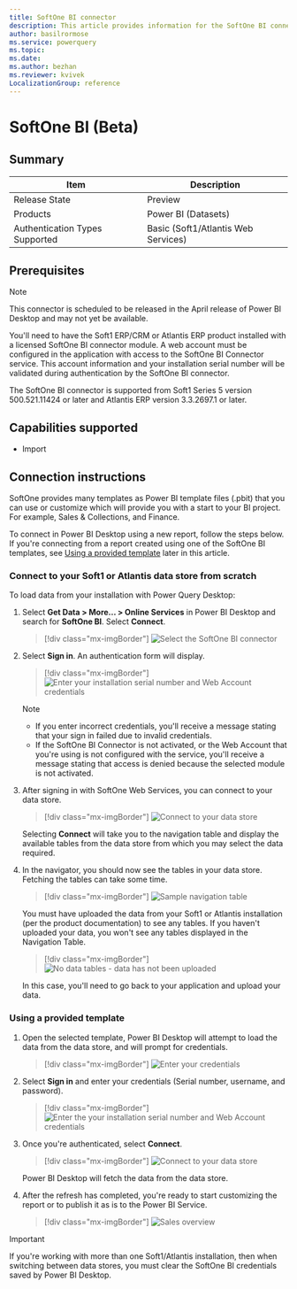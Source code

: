 ```yaml
---
title: SoftOne BI connector
description: This article provides information for the SoftOne BI connector and a tutorial for usage.
author: basilrormose
ms.service: powerquery
ms.topic: 
ms.date: 
ms.author: bezhan
ms.reviewer: kvivek
LocalizationGroup: reference
---
```


# SoftOne BI (Beta)

## Summary

| Item | Description |
| ---- | ----------- |
| Release State | Preview |
| Products | Power BI (Datasets) |
| Authentication Types Supported | Basic (Soft1/Atlantis Web Services) |

## Prerequisites

>[!Note]
> This connector is scheduled to be released in the April release of Power BI Desktop and may not yet be available.

You'll need to have the Soft1 ERP/CRM or Atlantis ERP product installed with a licensed SoftOne BI connector module. A web account must be configured in the application with access to the SoftOne BI Connector service. This account information and your installation serial number will be validated during authentication by the SoftOne BI connector.

The SoftOne BI connector is supported from Soft1 Series 5 version 500.521.11424 or later and Atlantis ERP version 3.3.2697.1 or later.

## Capabilities supported

* Import

## Connection instructions 

SoftOne provides many templates as Power BI template files (.pbit) that you can use or customize which will provide you with a start to your BI project. For example, Sales & Collections, and Finance.

To connect in Power BI Desktop using a new report, follow the steps below. If you're connecting from a report created using one of the SoftOne BI templates, see [Using a provided template](#using-a-provided-template) later in this article.

### Connect to your Soft1 or Atlantis data store from scratch

To load data from your installation with Power Query Desktop:

1. Select **Get Data > More... > Online Services** in Power BI Desktop and search for **SoftOne BI**. Select **Connect**.

    > [!div class="mx-imgBorder"]
    > ![Select the SoftOne BI connector](media/softone-bi/softone-bi-select.png)

1. Select **Sign in**. An authentication form will display.

    > [!div class="mx-imgBorder"]
    > ![Enter your installation serial number and Web Account credentials](media/softone-bi/softone-bi-login.png)

    >[!NOTE]
    >- If you enter incorrect credentials, you'll receive a message stating that your sign in failed due to invalid credentials.
    >- If the SoftOne BI Connector is not activated, or the Web Account that you're using is not configured with the service, you'll receive a message stating that access is denied because the selected module is not activated.

1. After signing in with SoftOne Web Services, you can connect to your data store.

    > [!div class="mx-imgBorder"]
    > ![Connect to your data store](media/softone-bi/softone-bi-connect-data-store.png)

    Selecting **Connect** will take you to the navigation table and display the available tables from the data store from which you may select the data required.

5. In the navigator, you should now see the tables in your data store. Fetching the tables can take some time.

    > [!div class="mx-imgBorder"]
    > ![Sample navigation table](media/softone-bi/softone-bi-navtable.png)


    You must have uploaded the data from your Soft1 or Atlantis installation (per the product documentation) to see any tables. If you haven't uploaded your data, you won't see any tables displayed in the Navigation Table.

    > [!div class="mx-imgBorder"]
    > ![No data tables - data has not been uploaded](media/softone-bi/softone-bi-no-data.png)

    In this case, you'll need to go back to your application and upload your data.

### Using a provided template

1. Open the selected template, Power BI Desktop will attempt to load the data from the data store, and will prompt for credentials. 

    > [!div class="mx-imgBorder"]
    > ![Enter your credentials](media/softone-bi/softone-bi-open-template.png)

2. Select **Sign in** and enter your credentials (Serial number, username, and password).

    > [!div class="mx-imgBorder"]
    > ![Enter the your installation serial number and Web Account credentials](media/softone-bi/softone-bi-login.png)

3. Once you're authenticated, select **Connect**. 

    > [!div class="mx-imgBorder"]
    > ![Connect to your data store](media/softone-bi/softone-bi-connect-data-store.png)

    Power BI Desktop will fetch the data from the data store.

5. After the refresh has completed, you're ready to start customizing the report or to publish it as is to the Power BI Service.

    > [!div class="mx-imgBorder"]
    > ![Sales overview](media/softone-bi/softone-bi-sales-overview.png)

> [!IMPORTANT]
> If you're working with more than one Soft1/Atlantis installation, then when switching between data stores, you must clear the SoftOne BI credentials saved by Power BI Desktop.


